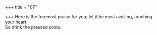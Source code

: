 +++
title = "07"

+++
Here is the foremost praise for you; let it be most availing, touching  your heart.  
So drink the pressed soma.  